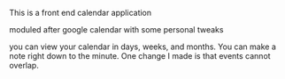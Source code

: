 This is a front end calendar application

moduled after google calendar with some personal tweaks

you can view your calendar in days, weeks, and months. You can make a note right down to the minute. One change I made is that events cannot overlap.
